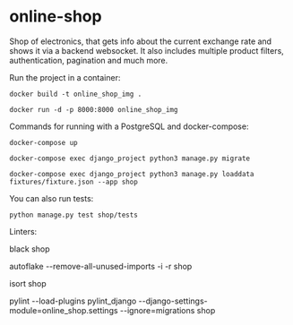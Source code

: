 # online-shop

Shop of electronics, that gets info about the current exchange rate and shows it via a backend websocket. It also includes multiple product filters, authentication, pagination and much more.   




Run the project in a container:

    docker build -t online_shop_img .
  
    docker run -d -p 8000:8000 online_shop_img



Commands for running with a PostgreSQL and docker-compose:

    docker-compose up
  
    docker-compose exec django_project python3 manage.py migrate
  
    docker-compose exec django_project python3 manage.py loaddata fixtures/fixture.json --app shop



You can also run tests:

    python manage.py test shop/tests


Linters:

black shop

autoflake --remove-all-unused-imports -i -r shop

isort shop

pylint --load-plugins pylint_django --django-settings-module=online_shop.settings --ignore=migrations shop
